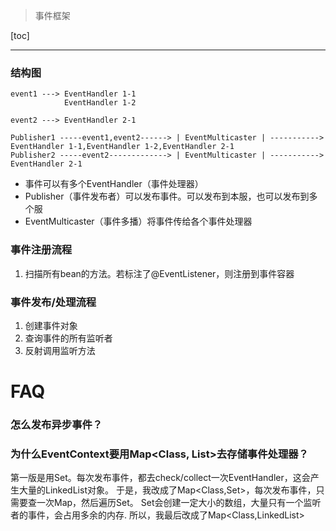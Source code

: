 > 事件框架

[toc]

---

### 结构图
```
event1 ---> EventHandler 1-1
            EventHandler 1-2

event2 ---> EventHandler 2-1

Publisher1 -----event1,event2------> | EventMulticaster | -----------> EventHandler 1-1,EventHandler 1-2,EventHandler 2-1
Publisher2 -----event2-------------> | EventMulticaster | -----------> EventHandler 2-1
```
* 事件可以有多个EventHandler（事件处理器）
* Publisher（事件发布者）可以发布事件。可以发布到本服，也可以发布到多个服
* EventMulticaster（事件多播）将事件传给各个事件处理器

### 事件注册流程
1. 扫描所有bean的方法。若标注了@EventListener，则注册到事件容器

### 事件发布/处理流程
1. 创建事件对象
2. 查询事件的所有监听者
3. 反射调用监听方法

# FAQ

### 怎么发布异步事件？

### 为什么EventContext要用Map<Class, List>去存储事件处理器？
第一版是用Set<EventHandler>。每次发布事件，都去check/collect一次EventHandler，这会产生大量的LinkedList对象。
于是，我改成了Map<Class,Set>，每次发布事件，只需要查一次Map，然后遍历Set。
Set会创建一定大小的数组，大量只有一个监听者的事件，会占用多余的内存.
所以，我最后改成了Map<Class,LinkedList>

